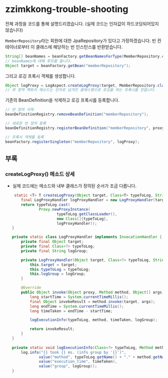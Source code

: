 # zzimkkong-trouble-shooting

 전체 과정을 코드를 통해 설명드리겠습니다. (실제 코드는 인자값이 하드코딩되어있지 않습니다)

 `MemberRepository`라는 회원에 대한 JpaRepository가 있다고 가정하겠습니다. 빈 컨테이너로부터 이 클래스에 해당하는 빈 인스턴스를 반환받습니다.
 ``` Java
 String[] beanNames = beanFactory.getBeanNamesForType(MemberRepository.class);
 // beanNames에 대해 루프를 돕니다.
 Object target = beanFactory.getBean("memberRepository");
 ```

 그리고 로깅 프록시 객체를 생성합니다.

 ``` Java
 Object logProxy = LogAspect.createLogProxy(target, MemberRepository.class);
 // 위 정적 팩토리 메소드는 인자로 넘겨진 클래스명으로 로깅을 하는 프록시를 만듭니다.
 ```

 기존의 BeanDefinition을 삭제하고 로깅 프록시를 등록합니다.

 ``` Java
// 빈 정의 삭제
 beanDefinitionRegistry.removeBeanDefinition("memberRepository");

// 새로운 빈 정의 등록
 beanDefinitionRegistry.registerBeanDefinition("memberRepository", proxyBeanDefinition);

// 프록시 객체를 등록
 beanFactory.registerSingleton("memberRepository", logProxy);
 ```
 
 ## 부록
 ### createLogProxy() 메소드 상세
 - 실제 코드에는 메소드와 내부 클래스가 정의된 순서가 조금 다릅니다.
 
 ``` Java
     static <T> T createLogProxy(Object target, Class<T> typeToLog, String logGroup) {
        final LogProxyHandler logProxyHandler = new LogProxyHandler(target, typeToLog, logGroup);
        return typeToLog.cast(
                Proxy.newProxyInstance(
                        typeToLog.getClassLoader(),
                        new Class[]{typeToLog},
                        logProxyHandler));
    }

    private static class LogProxyHandler implements InvocationHandler {
        private final Object target;
        private final Class<?> typeToLog;
        private final String logGroup;

        private LogProxyHandler(Object target, Class<?> typeToLog, String logGroup) {
            this.target = target;
            this.typeToLog = typeToLog;
            this.logGroup = logGroup;
        }

        @Override
        public Object invoke(Object proxy, Method method, Object[] args) throws Throwable {
            long startTime = System.currentTimeMillis();
            final Object invokeResult = method.invoke(target, args);
            long endTime = System.currentTimeMillis();
            long timeTaken = endTime - startTime;

            logExecutionInfo(typeToLog, method, timeTaken, logGroup);

            return invokeResult;
        }
    }
    
    private static void logExecutionInfo(Class<?> typeToLog, Method method, long timeTaken, String logGroup) {
        log.info("{} took {} ms. (info group by '{}')",
                value("method", typeToLog.getName() + "." + method.getName() + "()"),
                value("execution_time", timeTaken),
                value("group", logGroup));
    }
 ```
